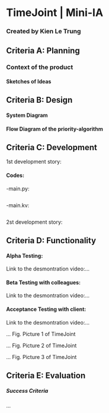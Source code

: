 # TimeJoint | Mini-IA
### Created by Kien Le Trung


## Criteria A: Planning
### Context of the product

#### Sketches of Ideas



## Criteria B: Design
#### System Diagram


#### Flow Diagram of the priority-algorithm



## Criteria C: Development
1st development story:


#### Codes:

-main.py:

```.py


```

-main.kv:

```.py

```

2st development story:


## Criteria D: Functionality
#### Alpha Testing:
Link to the desmontration video:...

#### Beta Testing with colleagues:
Link to the desmontration video:...

#### Acceptance Testing with client:
Link to the desmontration video:...

...
Fig. Picture 1 of TimeJoint 

...
Fig. Picture 2 of TimeJoint 

...
Fig. Picture 3 of TimeJoint 



## Criteria E: Evaluation
##### Success Criteria
...

